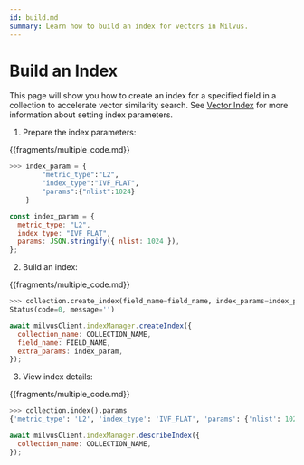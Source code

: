 ```yaml
---
id: build.md
summary: Learn how to build an index for vectors in Milvus.
---
```


# Build an Index

This page will show you how to create an index for a specified field in a collection to accelerate vector similarity search. See [Vector Index](index.md) for more information about setting index parameters.

1. Prepare the index parameters:

{{fragments/multiple_code.md}}

```python
>>> index_param = {
        "metric_type":"L2",
        "index_type":"IVF_FLAT",
        "params":{"nlist":1024}
    }
```

```javascript
const index_param = {
  metric_type: "L2",
  index_type: "IVF_FLAT",
  params: JSON.stringify({ nlist: 1024 }),
};
```

2. Build an index:

{{fragments/multiple_code.md}}

```python
>>> collection.create_index(field_name=field_name, index_params=index_param)
Status(code=0, message='')
```

```javascript
await milvusClient.indexManager.createIndex({
  collection_name: COLLECTION_NAME,
  field_name: FIELD_NAME,
  extra_params: index_param,
});
```

3. View index details:

{{fragments/multiple_code.md}}

```python
>>> collection.index().params
{'metric_type': 'L2', 'index_type': 'IVF_FLAT', 'params': {'nlist': 1024}}
```

```javascript
await milvusClient.indexManager.describeIndex({
  collection_name: COLLECTION_NAME,
});
```
